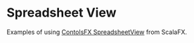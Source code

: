 Spreadsheet View
================

Examples of
using [ContolsFX SpreadsheetView](https://github.com/controlsfx/controlsfx/wiki/ControlsFX-Features#spreadsheetview)
from ScalaFX.